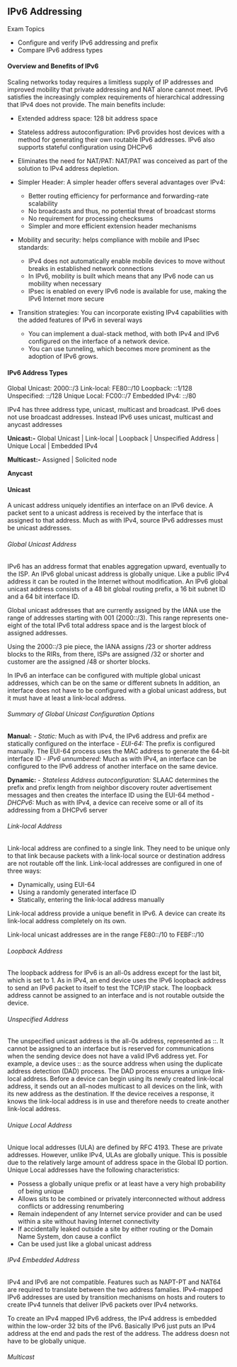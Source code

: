 ## IPv6 Addressing 

Exam Topics

- Configure and verify IPv6 addressing and prefix
- Compare IPv6 address types

#### Overview and Benefits of IPv6

Scaling networks today requires a limitless supply of IP addresses and improved mobility that private addressing and NAT alone cannot meet. IPv6 satisfies the increasingly complex requirements of hierarchical addressing that IPv4 does not provide. The main benefits include:

* Extended address space: 128 bit address space 

* Stateless address autoconfiguration: IPv6 provides host devices with a method for generating their own routable IPv6 addresses. IPv6 also supports stateful configuration using DHCPv6

* Eliminates the need for NAT/PAT: NAT/PAT was conceived as part of the solution to IPv4 address depletion.

* Simpler Header: A simpler header offers several advantages over IPv4:
    - Better routing efficiency for performance and forwarding-rate scalability
    - No broadcasts and thus, no potential threat of broadcast storms 
    - No requirement for processing checksums
    - Simpler and more efficient extension header mechanisms 

* Mobility and security: helps compliance with mobile and IPsec standards:
    - IPv4 does not automatically enable mobile devices to move without breaks in established network connections
    - In IPv6, mobility is built which means that any IPv6 node can us mobility when necessary 
    - IPsec is enabled on every IPv6 node is available for use, making the IPv6 Internet more secure

* Transition strategies: You can incorporate existing IPv4 capabilities with the added features of IPv6 in several ways
    - You can implement a dual-stack method, with both IPv4 and IPv6 configured on the interface of a network device.
    - You can use tunneling, which becomes more prominent as the adoption of IPv6 grows. 

#### IPv6 Address Types

Global Unicast: 2000::/3
Link-local: FE80::/10
Loopback: ::1/128
Unspecified: ::/128
Unique Local: FC00::/7
Embedded IPv4: ::/80

IPv4 has three address type, unicast, multicast and broadcast. IPv6 does not use broadcast addresses. Instead IPv6 uses unicast, multicast and anycast addresses

**Unicast:-**
Global Unicast | Link-local | Loopback | Unspecified Address | Unique Local | Embedded IPv4

**Multicast:-** Assigned | Solicited node

**Anycast**

#### Unicast

A unicast address uniquely identifies an interface on an IPv6 device. A packet sent to a unicast address is received by the interface that is assigned to that address. Much as with IPv4, source IPv6 addresses must be unicast addresses. 

###### Global Unicast Address

IPv6 has an address format that enables aggregation upward, eventually to the ISP. An IPv6 global unicast address is globally unique. Like a public IPv4 address it can be routed in the Internet without modification. An IPv6 global unicast address consists of a 48 bit global routing prefix, a 16 bit subnet ID and a 64 bit interface ID. 

Global unicast addresses that are currently assigned by the IANA use the range of addresses starting with 001 (2000::/3). This range represents one-eight of the total IPv6 total address space and is the largest block of assigned addresses.

Using the 2000::/3 pie piece, the IANA assigns /23 or shorter address blocks to the RIRs, from there, ISPs are assigned /32 or shorter and customer are the assigned /48 or shorter blocks. 

In IPv6 an interface can be configured with multiple global unicast addresses, which can be on the same or different subnets In addition, an interface does not have to be configured with a global unicast address, but it must have at least a link-local address. 

###### Summary of Global Unicast Configuration Options

**Manual:** 
    - *Static:*
     Much as with IPv4, the IPv6 address and prefix are statically configured on the interface
    - *EUI-64:*
    The prefix is configured manually. The EUI-64 process uses the MAC address to generate the 64-bit interface ID
    - *IPv6 unnumbered:* 
    Much as with IPv4, an interface can be configured to the IPv6 address of another interface on the same device. 

**Dynamic:**
    - *Stateless Address autoconfiguration:*
    SLAAC determines the prefix and prefix length from neighbor discovery router advertisement messages and then creates the interface ID using the EUI-64 method
    - *DHCPv6:*
    Much as with IPv4, a device can receive some or all of its addressing from a DHCPv6 server


###### Link-local Address

Link-local address are confined to a single link. They need to be unique only to that link because packets with a link-local source or destination address are not routable off the link.
Link-local addresses are configured in one of three ways:
* Dynamically, using EUI-64
* Using a randomly generated interface ID
* Statically, entering the link-local address manually

Link-local address provide a unique benefit in IPv6. A device can create its link-local address completely on its own. 

Link-local unicast addresses are in the range FE80::/10 to FEBF::/10

###### Loopback Address 
The loopback address for IPv6 is an all-0s address except for the last bit, which is set to 1. As in IPv4, an end device uses the IPv6 loopback address to send an IPv6 packet to itself to test the TCP/IP stack. The loopback address cannot be assigned to an interface and is not routable outside the device. 

###### Unspecified Address

The unspecified unicast address is the all-0s address, represented as ::. It cannot be assigned to an interface but is reserved for communications when the sending device does not have a valid IPv6 address yet. For example, a device uses :: as the source address when using the duplicate address detection (DAD) process. The DAD process ensures a unique link-local address. Before a device can begin using its newly created link-local address, it sends out an all-nodes multicast to all devices on the link, with its new address as the destination. If the device receives a response, it knows the link-local address is in use and therefore needs to create another link-local address. 

###### Unique Local Address

Unique local addresses (ULA) are defined by RFC 4193. These are private addresses. However, unlike IPv4, ULAs are globally unique. This is possible due to the relatively large amount of address space in the Global ID portion. 
Unique Local addresses have the following characteristics:

- Possess a globally unique prefix or at least have a very high probability of being unique
- Allows sits to be combined or privately interconnected without address conflicts or addressing renumbering
- Remain independent of any Internet service provider and can be used within a site without having Internet connectivity
- If accidentally leaked outside a site by either routing or the Domain Name System, don cause a conflict
- Can be used just like a global unicast address

###### IPv4 Embedded Address

IPv4 and IPv6 are not compatible. Features such as NAPT-PT and NAT64 are required to translate between the two address famalies. IPv4-mapped IPv6 addresses are used by transition mechanisms on hosts and routers to create IPv4 tunnels that deliver IPv6 packets over IPv4 networks. 

To create an IPv4 mapped IPv6 address, the IPv4 address is embedded within the low-order 32 bits of the IPv6. Basically IPv6 just puts an IPv4 address at the end and pads the rest of the address. The address doesn not have to be globally unique. 

###### Multicast 
